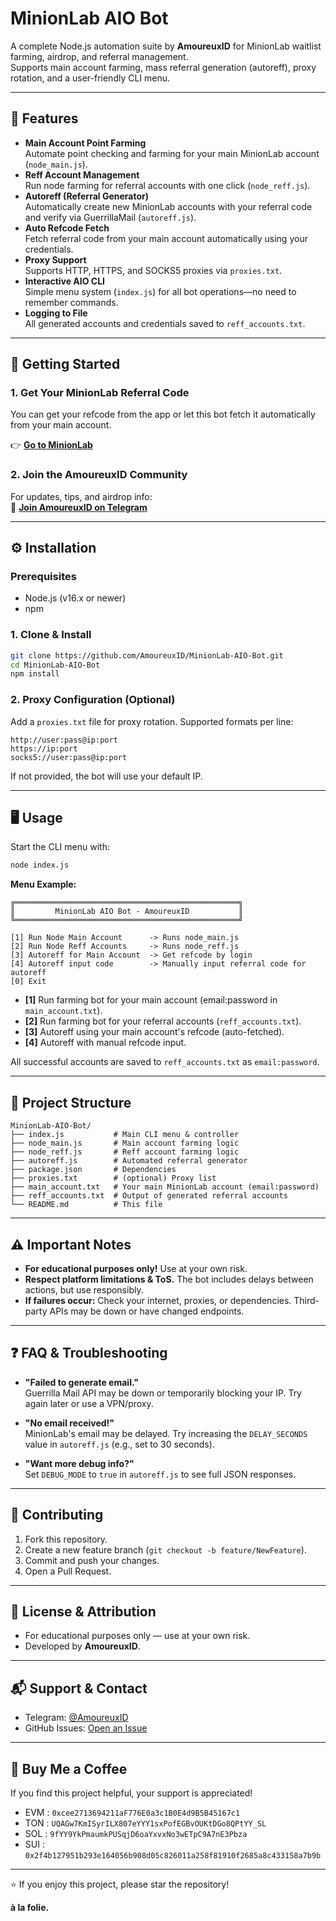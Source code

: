 # MinionLab AIO Bot

A complete Node.js automation suite by **AmoureuxID** for MinionLab waitlist farming, airdrop, and referral management.  
Supports main account farming, mass referral generation (autoreff), proxy rotation, and a user-friendly CLI menu.

---

## 🚀 Features

- **Main Account Point Farming**  
  Automate point checking and farming for your main MinionLab account (`node_main.js`).
- **Reff Account Management**  
  Run node farming for referral accounts with one click (`node_reff.js`).
- **Autoreff (Referral Generator)**  
  Automatically create new MinionLab accounts with your referral code and verify via GuerrillaMail (`autoreff.js`).
- **Auto Refcode Fetch**  
  Fetch referral code from your main account automatically using your credentials.
- **Proxy Support**  
  Supports HTTP, HTTPS, and SOCKS5 proxies via `proxies.txt`.
- **Interactive AIO CLI**  
  Simple menu system (`index.js`) for all bot operations—no need to remember commands.
- **Logging to File**  
  All generated accounts and credentials saved to `reff_accounts.txt`.

---

## 🏁 Getting Started

### 1. Get Your MinionLab Referral Code

You can get your refcode from the app or let this bot fetch it automatically from your main account.

👉 **[Go to MinionLab](https://app.minionlab.ai/index?referralCode=KnwHCFzS)**

### 2. Join the AmoureuxID Community

For updates, tips, and airdrop info:  
🔗 **[Join AmoureuxID on Telegram](https://t.me/AmoureuxID)**

---

## ⚙️ Installation

### Prerequisites

- Node.js (v16.x or newer)
- npm

### 1. Clone & Install

```bash
git clone https://github.com/AmoureuxID/MinionLab-AIO-Bot.git
cd MinionLab-AIO-Bot
npm install
```

### 2. Proxy Configuration (Optional)

Add a `proxies.txt` file for proxy rotation. Supported formats per line:
```
http://user:pass@ip:port
https://ip:port
socks5://user:pass@ip:port
```
If not provided, the bot will use your default IP.

---

## 🖥️ Usage

Start the CLI menu with:

```bash
node index.js
```

**Menu Example:**
```
╔══════════════════════════════════════════════════╗
║         MinionLab AIO Bot - AmoureuxID           ║
╚══════════════════════════════════════════════════╝

[1] Run Node Main Account      -> Runs node_main.js  
[2] Run Node Reff Accounts     -> Runs node_reff.js  
[3] Autoreff for Main Account  -> Get refcode by login  
[4] Autoreff input code        -> Manually input referral code for autoreff  
[0] Exit
```

- **[1]** Run farming bot for your main account (email:password in `main_account.txt`).
- **[2]** Run farming bot for your referral accounts (`reff_accounts.txt`).
- **[3]** Autoreff using your main account's refcode (auto-fetched).
- **[4]** Autoreff with manual refcode input.

All successful accounts are saved to `reff_accounts.txt` as `email:password`.

---

## 📁 Project Structure

```
MinionLab-AIO-Bot/
├── index.js           # Main CLI menu & controller
├── node_main.js       # Main account farming logic
├── node_reff.js       # Reff account farming logic
├── autoreff.js        # Automated referral generator
├── package.json       # Dependencies
├── proxies.txt        # (optional) Proxy list
├── main_account.txt   # Your main MinionLab account (email:password)
├── reff_accounts.txt  # Output of generated referral accounts
└── README.md          # This file
```

---

## ⚠️ Important Notes

- **For educational purposes only!** Use at your own risk.
- **Respect platform limitations & ToS.** The bot includes delays between actions, but use responsibly.
- **If failures occur:** Check your internet, proxies, or dependencies. Third-party APIs may be down or have changed endpoints.

---

## ❓ FAQ & Troubleshooting

- **"Failed to generate email."**  
  Guerrilla Mail API may be down or temporarily blocking your IP. Try again later or use a VPN/proxy.

- **"No email received!"**  
  MinionLab's email may be delayed. Try increasing the `DELAY_SECONDS` value in `autoreff.js` (e.g., set to 30 seconds).

- **"Want more debug info?"**  
  Set `DEBUG_MODE` to `true` in `autoreff.js` to see full JSON responses.

---

## 🤗 Contributing

1. Fork this repository.
2. Create a new feature branch (`git checkout -b feature/NewFeature`).
3. Commit and push your changes.
4. Open a Pull Request.

---

## 📜 License & Attribution

- For educational purposes only — use at your own risk.
- Developed by **AmoureuxID**.

---

## 📬 Support & Contact

- Telegram: [@AmoureuxID](https://t.me/AmoureuxID)
- GitHub Issues: [Open an Issue](https://github.com/AmoureuxID/MinionLab-Autoreff/issues)

---

## 🧋 Buy Me a Coffee

If you find this project helpful, your support is appreciated!

- EVM  : `0xcee2713694211aF776E0a3c1B0E4d9B5B45167c1`
- TON  : `UQAGw7KmISyrILX807eYYY1sxPofEGBvOUKtDGo8QPtYY_SL`
- SOL  : `9fYY9YkPmaumkPUSqjD6oaYxvxNo3wETpC9A7nE3Pbza`
- SUI  : `0x2f4b127951b293e164056b908d05c826011a258f81910f2685a8c433158a7b9b`

---

⭐ If you enjoy this project, please star the repository!

**à la folie.**